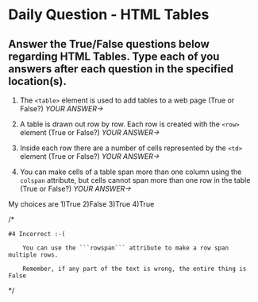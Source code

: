 # Daily Question - HTML Tables

## Answer the True/False questions below regarding HTML Tables. Type each of you answers after each question in the specified location(s).

1. The ```<table>``` element is used to add tables to a web page (True or False?) *YOUR ANSWER->*

2. A table is drawn out row by row. Each row is created with the ```<row>``` element (True or False?) *YOUR ANSWER->*

3. Inside each row there are a number of cells represented by the ```<td>``` element (True or False?) *YOUR ANSWER->* 

4. You can make cells of a table span more than one column using the ```colspan``` attribute, but cells cannot span more than
one row in the table (True or False?) *YOUR ANSWER->*

My choices are
1)True
2)False
3)True
4)True

/*

	#4 Incorrect :-(

		You can use the ```rowspan``` attribute to make a row span multiple rows.

		Remember, if any part of the text is wrong, the entire thing is False

*/